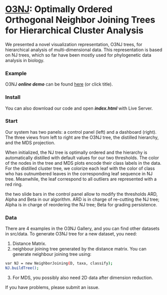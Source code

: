 [O3NJ](https://ideas-laboratory.github.io/O3NJ/): Optimally Ordered Orthogonal Neighbor Joining
Trees for Hierarchical Cluster Analysis
====
We presented a novel visualization representation,
O3NJ trees, for hierarchical analysis of multi-dimensional
data. This representation is based on NJ trees, which so far
have been mostly used for phylogenetic data analysis in
biology.

### Example
O3NJ ***online demo*** can be found [here](https://ideas-laboratory.github.io/O3NJ/)  (or click title).  

### Install
You can also download our code and open ***index.html*** with Live Server.

### Start
Our system has two panels: a control panel (left) and a dashboard (right). The three views from left to right are the O3NJ tree, the distilled hierarchy, and the MDS projection.

When initialized, the NJ tree is optimally ordered and the hierarchy is automatically distilled with default values for our two thresholds. The color of the nodes in the tree and MDS plots encode their class labels in the data. For the distilled cluster tree, we colorize each leaf with the color of class who has outnumbered leaves in the corresponding leaf sequence in NJ tree. Meanwhile, the leaf correspond to all outliers are represented with a red ring.

the two slide bars in the control panel allow to modify the thresholds ARD, Alpha and Beta in our algorithm. ARD is in charge of re-cutting the NJ tree; Alpha is in charge of reordering the NJ tree; Beta for grading persistence. 

### Data
There are 4 examples in the O3NJ Gallery, and you can find other datasets in src/data.
To generate O3NJ tree for a new dataset, you need:
1. Distance Matrix.
2. neighbour joining tree generated by the distance matrix.
You can generate neighbour joining tree using:
```bash
var NJ = new NeighborJoining(D, taxa, classify);
NJ.buildTree();
```
3. For MDS, you possibly also need 2D data after dimension reduction.

If you have problems, please submit an issue.
